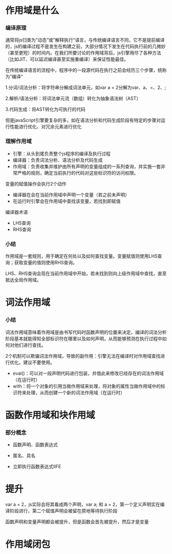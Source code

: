 # 作用域是什么

### 编译原理
通常将js归类为”动态“或”解释执行“语言，与传统编译语言不同，它不是提前编译的，js的编译过程不是发生在构建之前，大部分情况下发生在代码执行前的几微妙（甚至更短）的时间内。在我们所要讨论的作用域背后，js引擎用尽了各种方法（比如JIT、可以延迟编译甚至实施重编译）来保证性能最佳。

在传统编译语言的流程中，程序中的一段源代码在执行之前会经历三个步骤，统称为”编译“

1.分词/词法分析：将字符串分解成词法单元，如var a = 2分解为var、a、=、2、;

2.解析/语法分析：将词法单元流（数组）转化为抽象语法树（AST）

3.代码生成：将AST转化为可执行的代码

但是javaScript引擎要复杂的多，如在语法分析和代码生成阶段有特定的步骤对运行性能进行优化、对冗余元素进行优化

### 理解作用域

* 引擎：从头到尾负责整个js程序的编译及执行过程
* 编译器：负责词法分析、语法分析及代码生成
* 作用域：负责收集并维护由所有声明的变量组成的一系列查询，并实施一套非常严格的规则，确定当前执行的代码对这些标识符的访问权限。

变量的赋值操作会执行2个动作
* 编译器在会在当前作用域中声明一个变量（若之前未声明）
* 在运行时引擎会在作用域中查找该变量，若找到即赋值

编译器术语

* LHS查询
* RHS查询

### 小结
作用域是一套规则，用于确定在何处以及如何查找变量。变量赋值则使用LHS查询；获取变量的值则使用RHS查询。

LHS、RHS查询会现在当前作用域中开始，若未找到则向上级作用域中查找，直至抵达全局作用域。

# 词法作用域

### 小结
词法作用域意味着作用域是由书写代码时函数声明的位置来决定。编译的词法分析阶段基本就能得知全部标识符在哪里以及如何声明，从而能够预测在执行过程中如何对他们进行查找。

2个机制可以欺骗词法作用域，导致的副作用：引擎无法在编译时对作用域查找进行优化。建议不要使用。

* eval()：可以对一段声明代码进行包装，并借此来修改已经存在的词法作用域（在运行时）
* with：将一个对象的引用当做作用域来处理，将对象的属性当做作用域中的标识符来处理，从而创建一个新的词法作用域（在运行时）

# 函数作用域和块作用域

### 部分概念
* 函数声明、函数表达式

* 匿名、具名

* 立即执行函数表达式IIFE

# 提升

var a = 2，js实际会将其看成两个声明，var a; 和 a = 2，第一个定义声明实在编译阶段进行，第二个赋值声明会被留在原地等待执行阶段

函数声明和变量声明都会被提升，但是函数会首先被提升，然后才是变量

# 作用域闭包





